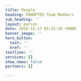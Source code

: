 ```yaml
---
title: People
heading: PANOPTES Team Members
sub_heading: ''
layout: person
date: 2018-12-17 05:22:50 +0000
banner_image: ''
hero_button:
  text: ''
  href: ''
textline: ''
services: []
show_news: false
partners: []

---
```

